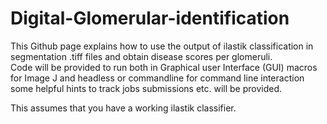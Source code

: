 # Digital-Glomerular-identification

This Github page explains how to use the output of ilastik classification in segmentation .tiff files and obtain disease scores per glomeruli.  
Code will be provided to run both in Graphical user Interface (GUI)  macros for Image J and headless or commandline  for command line interaction some helpful hints to track jobs submissions etc.  will be provided.   


This assumes that you have a working ilastik classifier. 
